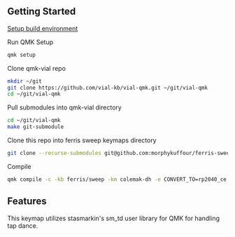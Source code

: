 ## Getting Started
[Setup build environment](https://docs.qmk.fm/newbs_getting_started#set-up-your-environment)

Run QMK Setup
```bash
qmk setup
```

Clone qmk-vial repo
```bash
mkdir ~/git
git clone https://github.com/vial-kb/vial-qmk.git ~/git/vial-qmk
cd ~/git/vial-qmk
```

Pull submodules into qmk-vial directory
```bash
cd ~/git/vial-qmk
make git-submodule
```

Clone this repo into ferris sweep keymaps directory
```bash
git clone --recurse-submodules git@github.com:morphykuffour/ferris-sweep-qmk-keymap.git ~/git/vial-qmk/keyboards/ferris/sweep/keymaps/colemak-dh
```

Compile
```bash
qmk compile -c -kb ferris/sweep -km colemak-dh -e CONVERT_TO=rp2040_ce
```

## Features
This keymap utilizes stasmarkin's sm_td user library for QMK for handling tap dance.
